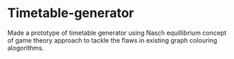 # Timetable-generator
Made a prototype of timetable generator using Nasch equillibrium concept of  game theory approach to tackle the flaws in existing graph colouring alogorithms.
